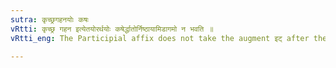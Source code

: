 ```yaml
---
sutra: कृच्छ्रगहनयोः कषः
vRtti: कृच्छ्र गहन इत्येतयोरर्थयोः कषेर्द्धातोर्निष्ठायामिडागमो न भवति ॥
vRtti_eng: The Participial affix does not take the augment इट् after the root कष्, when the participle means 'difficult' and 'impenetrable'.

---
```

